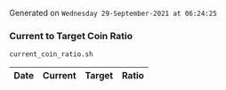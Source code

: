 Generated on `Wednesday 29-September-2021 at 06:24:25`

### Current to Target Coin Ratio
`current_coin_ratio.sh`

Date|Current|Target|Ratio
---|---|---|---
